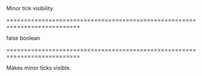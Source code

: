 <!--**
/*-------------------------------------------
    Auto-generated file. Do not modify.
-------------------------------------------

**-->
<!--d-->Minor tick visibility<!--/d-->
===========================================================================
<!--default-->false<!--/default-->
<!--type-->boolean<!--/type-->
===========================================================================

<!--shortDescription-->
Makes minor ticks visible.
<!--/shortDescription-->

<!--fullDescription-->

<!--/fullDescription-->